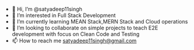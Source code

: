- 👋 Hi, I’m @satyadeep11singh
- 👀 I’m interested in Full Stack Development
- 🌱 I’m currently learning MEAN Stack,MERN Stack and Cloud operations 
- 💞️ I’m looking to collaborate on simple projects to teach E2E development with focus on Clean Code and Testing
- 📫 How to reach me satyadeep11singh@gmail.com

<!---
satyadeep11singh/satyadeep11singh is a ✨ special ✨ repository because its `README.md` (this file) appears on your GitHub profile.
You can click the Preview link to take a look at your changes.
--->
